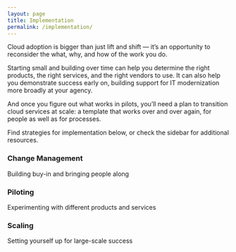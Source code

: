 ```yaml
---
layout: page
title: Implementation
permalink: /implementation/
---
```


Cloud adoption is bigger than just lift and shift — it’s an opportunity to reconsider the what, why, and how of the work you do. 

Starting small and building over time can help you determine the right products, the right services, and the right vendors to use. It can also help you demonstrate success early on, building support for IT modernization more broadly at your agency.

And once you figure out what works in pilots, you’ll need a plan to transition cloud services at scale: a template that works over and over again, for people as well as for processes.

Find strategies for implementation below, or check the sidebar for additional resources.

<div class="project-container">
<div class="usa-grid">
    <article class="card usa-width-one-third">
      <a class="card-link" href="/implementation/success-plans#change-management" aria-hidden="true" tabindex="-1"></a>
      <div class="card-image"
        style="background-image: url(
        {% if project.image_thumbnail %}
          {{ project.image_thumbnail | prepend: site.baseurl }}
        {% else %}
          {{ project.image | prepend: site.baseurl }}
        {% endif %}
        );">
      </div>
      <div class="card-banner">
        <h3 class="card-description">
          <span>Change Management</span>
        </h3>
        <p class="card-summary">Building buy-in and bringing people along</p>
      </div>
    </article>
    <article class="card usa-width-one-third">
      <a class="card-link" href="/implementation/success-plans#test-environments" aria-hidden="true" tabindex="-1"></a>
      <div class="card-image"
        style="background-image: url(
        {% if project.image_thumbnail %}
          {{ project.image_thumbnail | prepend: site.baseurl }}
        {% else %}
          {{ project.image | prepend: site.baseurl }}
        {% endif %}
        );">
      </div>
      <div class="card-banner">
        <h3 class="card-description">
          <span>Piloting</span>
        </h3>
        <p class="card-summary">Experimenting with different products and services</p>
      </div>
    </article>
    <article class="card usa-width-one-third">
      <a class="card-link" href="/implementation/success-plans#scaling" aria-hidden="true" tabindex="-1"></a>
      <div class="card-image"
        style="background-image: url(
        {% if project.image_thumbnail %}
          {{ project.image_thumbnail | prepend: site.baseurl }}
        {% else %}
          {{ project.image | prepend: site.baseurl }}
        {% endif %}
        );">
      </div>
      <div class="card-banner">
        <h3 class="card-description">
          <span>Scaling</span>
        </h3>
        <p class="card-summary">Setting yourself up for large-scale success</p>
      </div>
    </article>
  </div>
</div>


